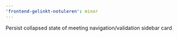 ```yaml
---
'frontend-gelinkt-notuleren': minor
---
```


Persist collapsed state of meeting navigation/validation sidebar card

